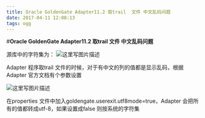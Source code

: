 ```yaml
---
title: Oracle GoldenGate Adapter11.2 取trail  文件 中文乱码问题
date: 2017-04-11 12:08:13
tags: ogg
---
```


#**Oracle GoldenGate Adapter11.2 取trail  文件 中文乱码问题**

 源库中的字符集为：
![这里写图片描述](http://img.blog.csdn.net/20161214163613058?watermark/2/text/aHR0cDovL2Jsb2cuY3Nkbi5uZXQvdTAxMzMxMDAyNQ==/font/5a6L5L2T/fontsize/400/fill/I0JBQkFCMA==/dissolve/70/gravity/SouthEast)

Adapter 程序取trail 文件的时候，对于有中文的列的值都是显示乱码，根据 Adapter 官方文档有个参数设置

![这里写图片描述](http://img.blog.csdn.net/20161214163811356?watermark/2/text/aHR0cDovL2Jsb2cuY3Nkbi5uZXQvdTAxMzMxMDAyNQ==/font/5a6L5L2T/fontsize/400/fill/I0JBQkFCMA==/dissolve/70/gravity/SouthEast)

在properties 文件中加入goldengate.userexit.utf8mode=true，Adapter 会把所有的值都转成utf-8，如果设置成false 则按系统的字符集
